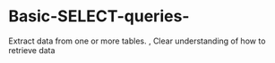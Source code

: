 # Basic-SELECT-queries-
Extract data from one or more tables. , Clear understanding of how to retrieve data
